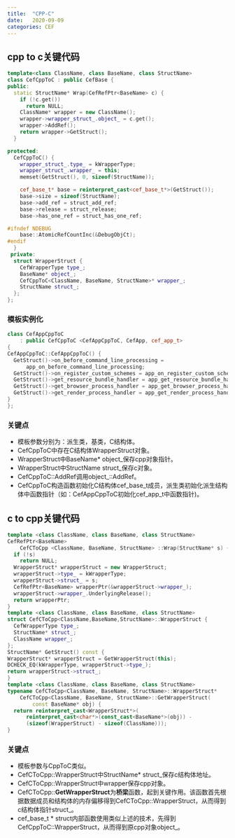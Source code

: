 ```yaml
---
title:  "CPP-C"
date:   2020-09-09
categories: CEF
---
```


## cpp to c关键代码

```cpp
template<class ClassName, class BaseName, class StructName>
class CefCppToC : public CefBase {
public:
  static StructName* Wrap(CefRefPtr<BaseName> c) {
    if (!c.get())
      return NULL;
    ClassName* wrapper = new ClassName();
    wrapper->wrapper_struct_.object_ = c.get();
    wrapper->AddRef();
    return wrapper->GetStruct();
  }

protected:
  CefCppToC() {
    wrapper_struct_.type_ = kWrapperType;
    wrapper_struct_.wrapper_ = this;
    memset(GetStruct(), 0, sizeof(StructName));

    cef_base_t* base = reinterpret_cast<cef_base_t*>(GetStruct());
    base->size = sizeof(StructName);
    base->add_ref = struct_add_ref;
    base->release = struct_release;
    base->has_one_ref = struct_has_one_ref;

#ifndef NDEBUG
    base::AtomicRefCountInc(&DebugObjCt);
#endif
  }
 private:
  struct WrapperStruct {
    CefWrapperType type_;
    BaseName* object_;
    CefCppToC<ClassName, BaseName, StructName>* wrapper_;
    StructName struct_;
  };
};
```

### 模板实例化

```cpp
class CefAppCppToC
    : public CefCppToC <CefAppCppToC, CefApp, cef_app_t>
{
CefAppCppToC::CefAppCppToC() {
  GetStruct()->on_before_command_line_processing =
      app_on_before_command_line_processing;
  GetStruct()->on_register_custom_schemes = app_on_register_custom_schemes;
  GetStruct()->get_resource_bundle_handler = app_get_resource_bundle_handler;
  GetStruct()->get_browser_process_handler = app_get_browser_process_handler;
  GetStruct()->get_render_process_handler = app_get_render_process_handler;
}
};
```

### 关键点

* 模板参数分别为：派生类，基类，C结构体。
* CefCppToC中存在C结构体WrapperStruct对象。
* WrapperStruct中BaseName* object_保存cpp对象指针。
* WrapperStruct中StructName struct_保存c对象。
* CefCppToC::AddRef调用object_::AddRef。
* CefCppToC构造函数初始化C结构体cef_base_t成员，派生类初始化派生结构体中函数指针（如：CefAppCppToC初始化cef_app_t中函数指针)。

## c to cpp关键代码

```cpp
template <class ClassName, class BaseName, class StructName>
CefRefPtr<BaseName>
    CefCToCpp <ClassName, BaseName, StructName> ::Wrap(StructName* s) {
  if (!s)
    return NULL;
  WrapperStruct* wrapperStruct = new WrapperStruct;
  wrapperStruct->type_ = kWrapperType;
  wrapperStruct->struct_ = s;
  CefRefPtr<BaseName> wrapperPtr(&wrapperStruct->wrapper_);
  wrapperStruct->wrapper_.UnderlyingRelease();
  return wrapperPtr;
}
template <class ClassName, class BaseName, class StructName>
struct CefCToCpp<ClassName,BaseName,StructName>::WrapperStruct {
  CefWrapperType type_;
  StructName* struct_;
  ClassName wrapper_;
};
StructName* GetStruct() const {
WrapperStruct* wrapperStruct = GetWrapperStruct(this);
DCHECK_EQ(kWrapperType, wrapperStruct->type_);
return wrapperStruct->struct_;
}
template <class ClassName, class BaseName, class StructName>
typename CefCToCpp<ClassName, BaseName, StructName>::WrapperStruct*
    CefCToCpp<ClassName, BaseName, StructName>::GetWrapperStruct(
        const BaseName* obj) {
  return reinterpret_cast<WrapperStruct*>(
      reinterpret_cast<char*>(const_cast<BaseName*>(obj)) -
      (sizeof(WrapperStruct) - sizeof(ClassName)));
}
```

### 关键点

* 模板参数与CppToC类似。
* CefCToCpp::WrapperStruct中StructName* struct_保存c结构体地址。
* CefCToCpp::WrapperStruct中wrapper保存cpp对象。
* CefCToCpp::**GetWrapperStruct**为**桥梁**函数，起到关键作用。该函数首先根据数据成员和结构体的内存偏移得到CefCToCpp::WrapperStruct，从而得到c结构体指针struct_。
* cef_base_t * struct内部函数使用类似上述的技术，先得到CefCppToC::WrapperStruct，从而得到原cpp对象object_。